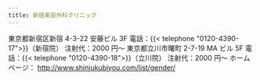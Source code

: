 ```yaml
---
title: 新宿美容外科クリニック
---
```

東京都新宿区新宿 4-3-22 安藤ビル 3F
電話：{{< telephone "0120-4390-17">}}（新宿院）
注射代：2000 円～
東京都立川市曙町 2-7-19 MA ビル 5F
電話：{{< telephone "0120-4390-18">}}（立川院）
注射代：2000 円～
ホームページ：
<http://www.shinjukubiyou.com/list/gender/>
